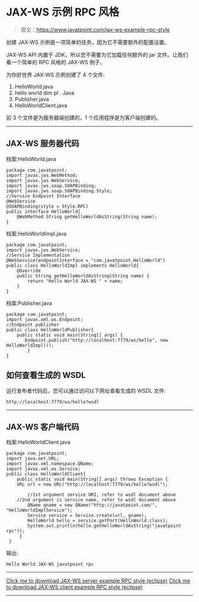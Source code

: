 # JAX-WS 示例 RPC 风格

> 原文：<https://www.javatpoint.com/jax-ws-example-rpc-style>

创建 JAX-WS 示例是一项简单的任务，因为它不需要额外的配置设置。

JAX-WS API 内置于 JDK，所以您不需要为它加载任何额外的 jar 文件。让我们看一个简单的 RPC 风格的 JAX-WS 例子。

为你好世界 JAX-WS 示例创建了 4 个文件:

1.  HelloWorld.java
2.  hello world dim pl . Java
3.  Publisher.java
4.  HelloWorldClient.java

前 3 个文件是为服务器端创建的，1 个应用程序是为客户端创建的。

* * *

## JAX-WS 服务器代码

档案:HelloWorld.java

```
package com.javatpoint;
import javax.jws.WebMethod;
import javax.jws.WebService;
import javax.jws.soap.SOAPBinding;
import javax.jws.soap.SOAPBinding.Style;
//Service Endpoint Interface
@WebService
@SOAPBinding(style = Style.RPC)
public interface HelloWorld{
 	@WebMethod String getHelloWorldAsString(String name);
}

```

档案:HelloWorldImpl.java

```
package com.javatpoint;
import javax.jws.WebService;
//Service Implementation
@WebService(endpointInterface = "com.javatpoint.HelloWorld")
public class HelloWorldImpl implements HelloWorld{
	@Override
	public String getHelloWorldAsString(String name) {
		return "Hello World JAX-WS " + name;
	}
}

```

档案:Publisher.java

```
package com.javatpoint;
import javax.xml.ws.Endpoint;
//Endpoint publisher
public class HelloWorldPublisher{
	public static void main(String[] args) {
	   Endpoint.publish("http://localhost:7779/ws/hello", new HelloWorldImpl());
        }
}

```

## 如何查看生成的 WSDL

运行发布者代码后，您可以通过访问以下网址查看生成的 WSDL 文件:

```
http://localhost:7779/ws/hello?wsdl

```

* * *

## JAX-WS 客户端代码

档案:HelloWorldClient.java

```
package com.javatpoint;
import java.net.URL;
import javax.xml.namespace.QName;
import javax.xml.ws.Service;
public class HelloWorldClient{
 	public static void main(String[] args) throws Exception {
 	URL url = new URL("http://localhost:7779/ws/hello?wsdl");

        //1st argument service URI, refer to wsdl document above
	//2nd argument is service name, refer to wsdl document above
        QName qname = new QName("http://javatpoint.com/", "HelloWorldImplService");
        Service service = Service.create(url, qname);
        HelloWorld hello = service.getPort(HelloWorld.class);
        System.out.println(hello.getHelloWorldAsString("javatpoint rpc"));
     }
 }

```

输出:

```
Hello World JAX-WS javatpoint rpc

```

* * *

[Click me to download JAX-WS server example RPC style (eclipse)](https://static.javatpoint.com/webservicepages/download/jaxwsrpc.zip)
[Click me to download JAX-WS client example RPC style (eclipse)](https://static.javatpoint.com/webservicepages/download/jaxwsrpcclient.zip)

* * *